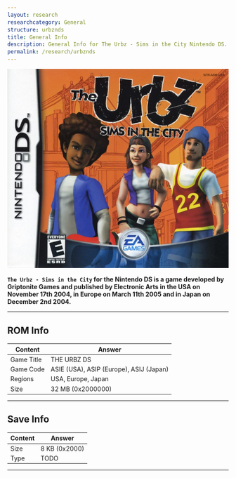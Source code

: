 ```yaml
---
layout: research
researchcategory: General
structure: urbznds
title: General Info
description: General Info for The Urbz - Sims in the City Nintendo DS.
permalink: /research/urbznds
---
```


![](https://github.com/Sim2Team/Sim2Team.github.io/raw/main/assets/images/urbzNDSCover.png)

**`The Urbz - Sims in the City` for the Nintendo DS is a game developed by Griptonite Games and published by Electronic Arts in the USA on November 17th 2004, in Europe on March 11th 2005 and in Japan on December 2nd 2004.**
<hr>

## ROM Info

| Content    | Answer                                  |
| ---------- | --------------------------------------- |
| Game Title | THE URBZ DS                             |
| Game Code  | ASIE (USA), ASIP (Europe), ASIJ (Japan) |
| Regions    | USA, Europe, Japan                      |
| Size       | 32 MB (0x2000000)                       |

<hr>

## Save Info

| Content | Answer          |
| ------- | --------------- |
| Size    | 8 KB (0x2000)   |
| Type    | TODO            |

<hr>
